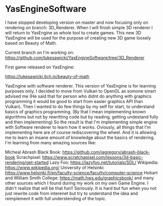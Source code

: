 # YasEngineSoftware

I have stopped developing version on master and now focusing only on rendering on branch: 3D_Renderer. When I will finish simple 3D renderer I will return to YasEngine as whole tool to create games.
This new 3D YasEngine will be used for the purpose of creating new 3D game loosely based on Beauty of Math.

Current branch on I'm working on: 
https://github.com/lukesawicki/YasEngineSoftware/tree/3D_Renderer

First game released on YasEngine:

https://lukesawicki.itch.io/beauty-of-math

YasEngine with software renderer.
This version of YasEngine is for learning purposes only.
I decided to move from Vulkan to OpenGL as somone smart advised me
(He said that for person who didnt do anything with graphics programming it would be good to start from easier graphics API than Vulkan).
Then I wanted to do few things by my self for start, to understand basics of graphics programming.
(By that I mean implementing known algorithms but not by rewritting code but by reading, getting undestand fully and then implementing)
So the result is that I'm implementing simple engine with Software renderer to learn how it works.
Oviously, all things that I'm implementing here are of course rediscovering the wheel.
And it is allowing me to learn an insane amount of knowledge about the basics of rendering.
I'm learning from many amazing sources like:

Micheal Abrash Black Book: https://github.com/jagregory/abrash-black-book
Scrachpixel: https://www.scratchapixel.com/lessons/3d-basic-rendering/get-started
Lazy Foo: https://lazyfoo.net/tutorials/SDL/
Wikipedia: https://www.wikipedia.org/
University of Helsinki: https://www.helsinki.fi/en/faculty-science/faculty/computer-science
Hobart and William Smith College: https://math.hws.edu/graphicsbook/
and many other sources which I found during my work on my own Game Engine.
I didn't realize that will be that fun!! Seriously. It is hard but fun when you not just rewrite code from
interenet but try to understand the idea and reimplement it with full understending of the topic.
